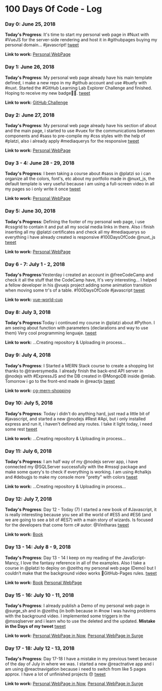 # 100 Days Of Code - Log

<!-- ### Day 0: February 30, 2016 (Example 1)
##### (delete me or comment me out)

**Today's Progress**: Fixed CSS, worked on canvas functionality for the app.

**Thoughts:** I really struggled with CSS, but, overall, I feel like I am slowly getting better at it. Canvas is still new for me, but I managed to figure out some basic functionality.

**Link to work:** [Calculator App](http://www.example.com)
-->

### Day 0: June 25, 2018

**Today's Progress**: It's time to start my personal web page in #Nuxt with #VueJS for the server-side rendering and host it in #githubpages buying my personal domain... #javascript!
[tweet](https://twitter.com/cgonzalezp91/status/1011282205610520576)

**Link to work:** [Personal WebPage](https://github.com/cgonzalezp91/cgonzalezp91.git)

### Day 1: June 26, 2018

**Today's Progress**: My personal web page already have his main template defined, i make a new repo in my #github account and use #buefy with #nuxt. 
Started the #GitHub Learning Lab Explorer Challenge and finished. Hoping to receive my new badge🙏🏼. 
[tweet](https://twitter.com/cgonzalezp91/status/1011667335156060165)

**Link to work:** [GitHub Challenge](https://github.community/t5/GitHub-Learning-Lab-Explorer/Carlos-Learning-Challenge/cns-p/9207)

### Day 2: June 27, 2018

**Today's Progress**: My personal web page already have his section of about and the main page, i started to use #vuex for the communications between components and #sass to pre-complie my #css styles with the help of #platzi, also i already apply #mediaquerys for the responsive
[tweet](https://twitter.com/cgonzalezp91/status/1012103964240773126)

**Link to work:** [Personal WebPage](https://github.com/cgonzalezp91/cgonzalezp91.git)

### Day 3 - 4: June 28 - 29, 2018

**Today's Progress**: I been taking a course about #sass in @platzi so i can organize all the colors, font's, etc about my portfolio made in @nuxt_js, the default template is very useful because i am using a full-screen video in all my pages so i only write it once
[tweet](https://twitter.com/cgonzalezp91/status/1012768584374870016)

**Link to work:** [Personal WebPage](https://github.com/cgonzalezp91/cgonzalezp91.git)

### Day 5: June 30, 2018

**Today's Progress**: Defining the footer of my personal web page, i use #cssgrid to contain it and put all my social media links in there.
Also i finish inserting all my @platzi certificates and check all my #mediaquerys so everything i have already created is responsive
#100DaysOfCode @nuxt_js
[tweet](https://twitter.com/cgonzalezp91/status/1013138903941959680)

**Link to work:** [Personal WebPage](https://github.com/cgonzalezp91/cgonzalezp91.git)

### Day 6 - 7: July 1 - 2, 2018

**Today's Progress**:Yesterday i created an account in @freeCodeCamp and check it all the stuff that the CodeCamp have, It's very interesting... I helped a fellow developer in his @vuejs project adding some animation transition when moving some tr's of a table. #100DaysOfCode #javascript
[tweet](https://twitter.com/cgonzalezp91/status/1013906595007393793)

**Link to work:** [vue-world-cup](https://github.com/cgonzalezp91/vue-world-cup)

### Day 8: July 3, 2018

**Today's Progress**:Today i continued my course in @platzi about #Python. I am seeing about function with parameters (declarations and way to use them) Very cool programming lenguaje.
[tweet](https://twitter.com/cgonzalezp91/status/1014312371840540672)

**Link to work:** ...Creating repository & Uploading in process...

### Day 9: July 4, 2018

**Today's Progress**: I Started a MERN Stack course to create a shopping list thanks to @traversymedia. I already finish the back-end API server in @nodejs with #ExpressJS and the DB created in @MongoDB inside @mlab. Tomorrow i go to the front-end made in @reactjs 
[tweet](https://twitter.com/cgonzalezp91/status/1013906595007393793)

**Link to work:** [cg-mern-shopping](https://github.com/cgonzalezp91/cg-mern-shopping)

### Day 10: July 5, 2018

**Today's Progress**: Today i didn't do anything hard, just read a little bit of #javascript, and started a new @nodejs #Rest #Api, but i only installed express and run it, i haven't defined any routes. I take it light today, i need some rest 
[tweet](https://twitter.com/cgonzalezp91/status/1015017045094752257)

**Link to work:** ...Creating repository & Uploading in process...

### Day 11: July 6, 2018

**Today's Progress**:  I am half way of my @nodejs server app, i have connected my @SQLServer successfully with the #mssql package and make some query's to check if everything is working.
I am using #chalkjs and #debugjs to make my console more "pretty" with colors 
[tweet](https://twitter.com/cgonzalezp91/status/1015362140943863808)

**Link to work:** ...Creating repository & Uploading in process...


### Day 12: July 7, 2018

**Today's Progress**: Day 12 - Today (7) I started a new book of #Javascript, it is really interesting because you see all the world of #ES5 and #ES6 (and we are going to see a bit of #ES7) with a main story of wizards. Is focused for the developers that come form c# autor: @Vintharas
[tweet](https://twitter.com/cgonzalezp91/status/1015830235152113666)

**Link to work:** [Book](https://leanpub.com/getting-started-with-the-arcane-art-of-javascript-mancy-for-c-sharp-developers)

### Day 13 - 14: July 8 - 9, 2018

**Today's Progress**: Day 13 - 14 I keep on my reading of the JavaScript-Mancy, I love the fantasy reference in all of the examples. Also I take a course in @platzi to deploy on @zeithq my personal web page (Demo) but I couldn’t make that the background video works 😤GitHub-Pages rules.
[tweet](https://twitter.com/cgonzalezp91/status/1016500740985184256)

**Link to work:** [Book](https://leanpub.com/getting-started-with-the-arcane-art-of-javascript-mancy-for-c-sharp-developers) [Personal WebPage](https://github.com/cgonzalezp91/cgonzalezp91.git)

### Day 15 - 16: July 10 - 11, 2018

**Today's Progress**: I already publish a Demo of my personal web page in @surge_sh and in @zeithq (in both because in #now I was having problems with the background video. I implemented some triggers in the @mssqlserver and i learn who to use the deleted and the updated.
**Mistake in the Days of my tweet**
[tweet](https://twitter.com/cgonzalezp91/status/1017208321386930176)

**Link to work:** [Personal WebPage in Now](https://cgonzalezp91.now.sh/), [Personal WebPage in Surge](http://cgonzalezp91.surge.sh/)

### Day 17 - 18: July 12 - 13, 2018

**Today's Progress**: Day 17-18 I have a mistake in my previous tweet because of the day of July in where we was. I started a new @reactnative app and i am using @reactnavigation because i need to switch from like 5 pages approx. I have a lot of unfinished projects 😞
[tweet](https://twitter.com/cgonzalezp91/status/1017841339344580610)

**Link to work:** [Personal WebPage in Now](https://cgonzalezp91.now.sh/), [Personal WebPage in Surge](http://cgonzalezp91.surge.sh/)
